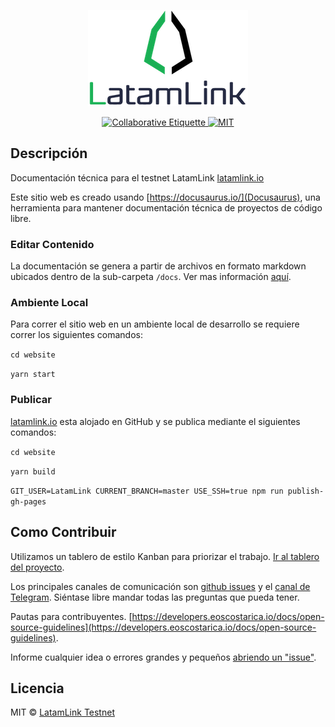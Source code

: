 <p align="center">
	<a href="https://latamlink.io">
		<img src="logo.png" >
	</a>
</p>

<p align="center">
	<a href="https://git.io/col">
		<img src="https://img.shields.io/badge/%E2%9C%93-collaborative_etiquette-brightgreen.svg" alt="Collaborative Etiquette">
	</a>
	<a href="#">
		<img src="https://img.shields.io/dub/l/vibe-d.svg" alt="MIT">
	</a>
</p>

## Descripción 
Documentación técnica para el testnet LatamLink [latamlink.io](https://latamlink.io)

Este sitio web es creado usando [https://docusaurus.io/](Docusaurus), una herramienta para mantener documentación técnica de proyectos de código libre. 

### Editar Contenido
La documentación se genera a partir de archivos en formato markdown ubicados dentro de la sub-carpeta `/docs`. Ver mas información [aquí](https://github.com/LatamLink/latamlink.io/tree/master/website).

### Ambiente Local
Para correr el sitio web en un ambiente local de desarrollo se requiere correr los siguientes comandos: 

`cd website` 

`yarn start` 

### Publicar
[latamlink.io](https://latamlink.io) esta alojado en GitHub y se publica mediante el siguientes comandos:

`cd website`

`yarn build`

`GIT_USER=LatamLink CURRENT_BRANCH=master USE_SSH=true npm run publish-gh-pages`

## Como Contribuir

Utilizamos un tablero de estilo Kanban para priorizar el trabajo. [Ir al tablero del proyecto](https://github.com/LatamLink/documentacion/projects/1).


Los principales canales de comunicación son [github issues](https://github.com/LatamLink/documentacion/issues) y el [canal de Telegram](https://t.me/latamlink). Siéntase libre mandar todas las preguntas que pueda tener.


Pautas para contribuyentes. [https://developers.eoscostarica.io/docs/open-source-guidelines](https://developers.eoscostarica.io/docs/open-source-guidelines).

Informe cualquier idea o errores grandes y pequeños [abriendo un "issue"](https://github.com/LatamLink/documentacion/issues).


## Licencia

MIT © [LatamLink Testnet](https://latamlink.io)  

